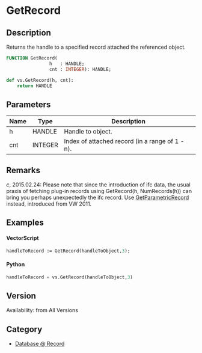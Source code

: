 # GetRecord

## Description
Returns the handle to a specified record attached the referenced object.

```pascal
FUNCTION GetRecord(
				h   : HANDLE;
				cnt : INTEGER): HANDLE;
```

```python
def vs.GetRecord(h, cnt):
    return HANDLE
```

## Parameters
|Name|Type|Description|
|---|---|---|
|h|HANDLE|Handle to object.|
|cnt|INTEGER|Index of attached record (in a range of 1 -  n).|

## Remarks
*_c_*, 2015.02.24:
Please note that since the introduction of ifc data, the usual praxis of fetching plug-in records using GetRecord(h, NumRecords(h)) can bring you perhaps unexpectedly the ifc record. Use [GetParametricRecord](GetParametricRecord.md) instead, introduced from VW 2011.

## Examples
#### VectorScript ####
```pascal
handleToRecord := GetRecord(handleToObject,3);
```
#### Python ####
```python
handleToRecord = vs.GetRecord(handleToObject,3)
```

## Version
Availability: from All Versions

## Category
* [Database @ Record](../Categories/Database%20-%20Record.md)
